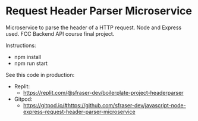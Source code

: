 # Request Header Parser Microservice

Microservice to parse the header of a HTTP request. Node and Express used. FCC Backend API course final project. 

Instructions:

- npm install
- npm run start

See this code in production:

- Replit:
    - <https://replit.com/@sfraser-dev/boilerplate-project-headerparser>
- Gitpod:
    - <https://gitpod.io/#https://github.com/sfraser-dev/javascript-node-express-request-header-parser-microservice>
